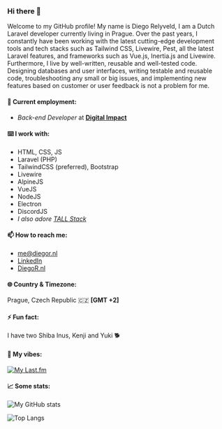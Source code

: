 ### Hi there 👋
Welcome to my GitHub profile! My name is Diego Relyveld, I am a Dutch Laravel developer currently living in Prague. Over the past years, I constantly have been working with the latest cutting-edge development tools and tech stacks such as Tailwind CSS, Livewire, Pest, all the latest Laravel features, and frameworks such as Vue.js, Inertia.js and Livewire. Furthermore, I live by well-written, reusable and well-tested code. Designing databases and user interfaces, writing testable and reusable code, troubleshooting any small or big issues, and implementing new features based on customer or user feedback is not a problem for me.

#### 💼 Current employment:
- *Back-end Developer* at [**Digital Impact**](https://digitalimpact.nl/)

#### ⌨️ I work with:
- HTML, CSS, JS
- Laravel (PHP)
- TailwindCSS (preferred), Bootstrap
- Livewire
- AlpineJS
- VueJS
- NodeJS
- Electron
- DiscordJS
- *I also adore [TALL Stack](https://tallstack.dev/)*

#### 📫 How to reach me:
- [me@diegor.nl](mailto:me@diegor.nl)
- [LinkedIn](https://www.linkedin.com/in/diego-relyveld)
- [DiegoR.nl](https://diegor.nl)

#### 🌐 Country & Timezone:
Prague, Czech Republic 🇨🇿 **[GMT +2]**

#### ⚡ Fun fact:
I have two Shiba Inus, Kenji and Yuki 🐕

#### 🎵 My vibes:
[![My Last.fm](https://lastfm-recently-played.vercel.app/api?user=iDiegoNL)](https://www.last.fm/user/iDiegoNL)

#### 📈 Some stats:

![My GitHub stats](https://github-readme-stats.vercel.app/api?username=iDiegoNL&count_private=true)

![Top Langs](https://github-readme-stats.vercel.app/api/top-langs/?username=iDiegoNL&layout=compact)
